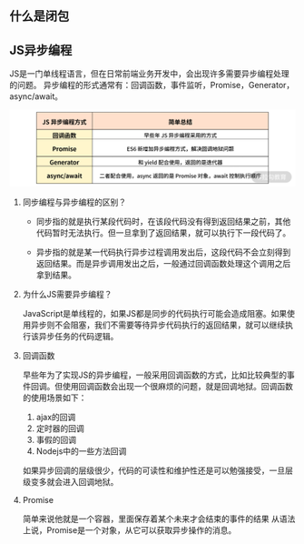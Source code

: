 ## 什么是闭包




## JS异步编程
JS是一门单线程语言，但在日常前端业务开发中，会出现许多需要异步编程处理的问题。
异步编程的形式通常有：回调函数，事件监听，Promise，Generator，async/await。

![](yibu.png)
1. 同步编程与异步编程的区别？
    
    - 同步指的就是执行某段代码时，在该段代码没有得到返回结果之前，其他代码暂时无法执行。但一旦拿到了返回结果，就可以执行下一段代码了。

    - 异步指的就是某一代码执行异步过程调用发出后，这段代码不会立刻得到返回结果。而是异步调用发出之后，一般通过回调函数处理这个调用之后拿到结果。

2. 为什么JS需要异步编程？

    JavaScript是单线程的，如果JS都是同步的代码执行可能会造成阻塞。如果使用异步则不会阻塞，我们不需要等待异步代码执行的返回结果，就可以继续执行该异步任务的代码逻辑。

3. 回调函数

    早些年为了实现JS的异步编程，一般采用回调函数的方式，比如比较典型的事件回调。但使用回调函数会出现一个很麻烦的问题，就是回调地狱。回调函数的使用场景如下：
    
    1. ajax的回调
    2. 定时器的回调
    3. 事假的回调
    4. Nodejs中的一些方法回调

    如果异步回调的层级很少，代码的可读性和维护性还是可以勉强接受，一旦层级变多就会进入回调地狱。


4. Promise

    简单来说他就是一个容器，里面保存着某个未来才会结束的事件的结果
    从语法上说，Promise是一个对象，从它可以获取异步操作的消息。